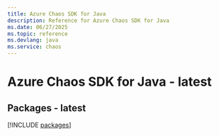 ```yaml
---
title: Azure Chaos SDK for Java
description: Reference for Azure Chaos SDK for Java
ms.date: 06/27/2025
ms.topic: reference
ms.devlang: java
ms.service: chaos
---
```

# Azure Chaos SDK for Java - latest
## Packages - latest
[!INCLUDE [packages](chaos-index.md)]